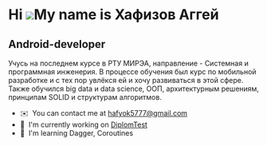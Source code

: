 Hi ![](https://user-images.githubusercontent.com/18350557/176309783-0785949b-9127-417c-8b55-ab5a4333674e.gif)My name is Хафизов Аггей
=====================================================================================================================================

Android-developer
-----------------

Учусь на последнем курсе в РТУ МИРЭА, направление - Системная и программная инженерия. В процессе обучения был курс по мобильной разработке и с тех пор увлёкся ей и хочу развиваться в этой сфере. Также обучился big data и data science, ООП, архитектурным решениям, принципам SOLID и структурам алгоритмов.

* ✉️  You can contact me at [hafyok5777@gmail.com](mailto:hafyok5777@gmail.com)
* 🚀  I'm currently working on [DiplomTest](http://github.com/hafyok/DiplomTest)
* 🧠  I'm learning Dagger, Coroutines
<!--
**hafyok/hafyok** is a ✨ _special_ ✨ repository because its `README.md` (this file) appears on your GitHub profile.

Here are some ideas to get you started:

- 🔭 I’m currently working on ...
- 🌱 I’m currently learning ...
- 👯 I’m looking to collaborate on ...
- 🤔 I’m looking for help with ...
- 💬 Ask me about ...
- 📫 How to reach me: ...
- 😄 Pronouns: ...
- ⚡ Fun fact: ...
-->
